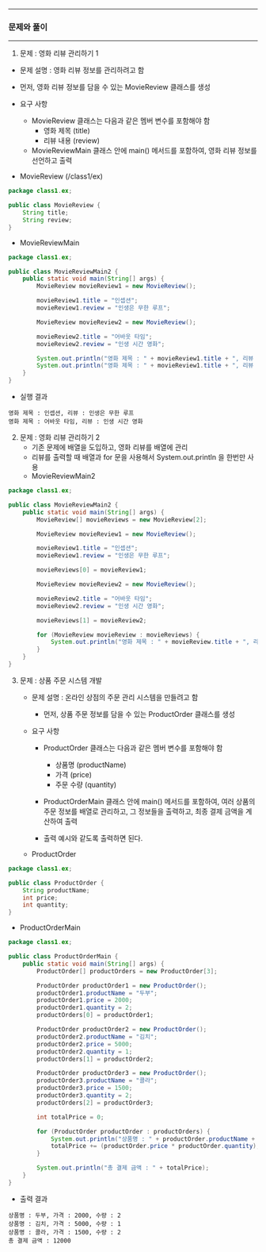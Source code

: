-----
### 문제와 풀이
-----
1. 문제 : 영화 리뷰 관리하기 1
  - 문제 설명 : 영화 리뷰 정보를 관리하려고 함
  - 먼저, 영화 리뷰 정보를 담을 수 있는 MovieReview 클래스를 생성
  - 요구 사항
    + MovieReview 클래스는 다음과 같은 멤버 변수를 포함해야 함
       * 영화 제목 (title)
       * 리뷰 내용 (review)
    + MovieReviewMain 클래스 안에 main() 메서드를 포함하여, 영화 리뷰 정보를 선언하고 출력

  - MovieReview (/class1/ex)
```java
package class1.ex;

public class MovieReview {
    String title;
    String review;
}
```
  - MovieReviewMain
```java
package class1.ex;

public class MovieReviewMain2 {
    public static void main(String[] args) {
        MovieReview movieReview1 = new MovieReview();

        movieReview1.title = "인셉션";
        movieReview1.review = "인생은 무한 루프";

        MovieReview movieReview2 = new MovieReview();

        movieReview2.title = "어바웃 타임";
        movieReview2.review = "인생 시간 영화";

        System.out.println("영화 제목 : " + movieReview1.title + ", 리뷰 : " + movieReview2.review);
        System.out.println("영화 제목 : " + movieReview1.title + ", 리뷰 : " + movieReview2.review);
    }
}
```
  - 실행 결과
```
영화 제목 : 인셉션, 리뷰 : 인생은 무한 루프
영화 제목 : 어바웃 타임, 리뷰 : 인생 시간 영화
```

2. 문제 : 영화 리뷰 관리하기 2
   - 기존 문제에 배열을 도입하고, 영화 리뷰를 배열에 관리
   - 리뷰를 출력할 때 배열과 for 문을 사용해서 System.out.println 을 한번만 사용
   - MovieReviewMain2
```java
package class1.ex;

public class MovieReviewMain2 {
    public static void main(String[] args) {
        MovieReview[] movieReviews = new MovieReview[2];

        MovieReview movieReview1 = new MovieReview();

        movieReview1.title = "인셉션";
        movieReview1.review = "인생은 무한 루프";

        movieReviews[0] = movieReview1;

        MovieReview movieReview2 = new MovieReview();

        movieReview2.title = "어바웃 타임";
        movieReview2.review = "인생 시간 영화";

        movieReviews[1] = movieReview2;

        for (MovieReview movieReview : movieReviews) {
            System.out.println("영화 제목 : " + movieReview.title + ", 리뷰 : " + movieReview.review);
        }
    }
}
```

3. 문제 : 상품 주문 시스템 개발
   - 문제 설명 : 온라인 상점의 주문 관리 시스템을 만들려고 함
      + 먼저, 상품 주문 정보를 담을 수 있는 ProductOrder 클래스를 생성
   - 요구 사항
      + ProductOrder 클래스는 다음과 같은 멤버 변수를 포함해야 함
        * 상품명 (productName)
        * 가격 (price)
        * 주문 수량 (quantity)

      + ProductOrderMain 클래스 안에 main() 메서드를 포함하여, 여러 상품의 주문 정보를 배열로 관리하고, 그 정보들을 출력하고, 최종 결제 금액을 계산하여 출력
      + 출력 예시와 같도록 출력하면 된다.

   - ProductOrder
```java
package class1.ex;

public class ProductOrder {
    String productName;
    int price;
    int quantity;
}
```

  - ProductOrderMain
```java
package class1.ex;

public class ProductOrderMain {
    public static void main(String[] args) {
        ProductOrder[] productOrders = new ProductOrder[3];

        ProductOrder productOrder1 = new ProductOrder();
        productOrder1.productName = "두부";
        productOrder1.price = 2000;
        productOrder1.quantity = 2;
        productOrders[0] = productOrder1;

        ProductOrder productOrder2 = new ProductOrder();
        productOrder2.productName = "김치";
        productOrder2.price = 5000;
        productOrder2.quantity = 1;
        productOrders[1] = productOrder2;

        ProductOrder productOrder3 = new ProductOrder();
        productOrder3.productName = "콜라";
        productOrder3.price = 1500;
        productOrder3.quantity = 2;
        productOrders[2] = productOrder3;

        int totalPrice = 0;

        for (ProductOrder productOrder : productOrders) {
            System.out.println("상품명 : " + productOrder.productName + ", 가격 : " + productOrder.price + ", 수량 : " + productOrder.quantity);
            totalPrice += (productOrder.price * productOrder.quantity);
        }

        System.out.println("총 결제 금액 : " + totalPrice);
    }
}
```
   - 출력 결과
```
상품명 : 두부, 가격 : 2000, 수량 : 2
상품명 : 김치, 가격 : 5000, 수량 : 1
상품명 : 콜라, 가격 : 1500, 수량 : 2
총 결제 금액 : 12000
```

